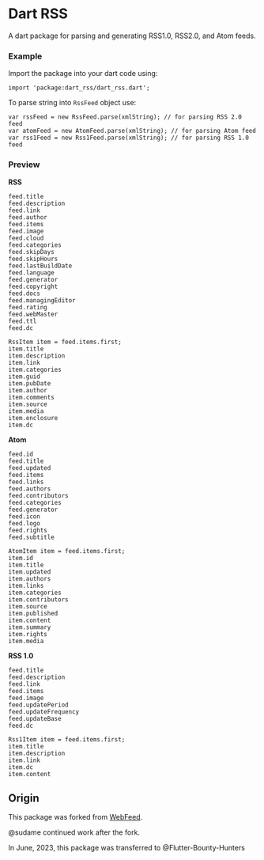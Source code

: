 # Dart RSS
A dart package for parsing and generating RSS1.0, RSS2.0, and Atom feeds.

### Example
Import the package into your dart code using:
```
import 'package:dart_rss/dart_rss.dart';
```

To parse string into `RssFeed` object use:
```
var rssFeed = new RssFeed.parse(xmlString); // for parsing RSS 2.0 feed
var atomFeed = new AtomFeed.parse(xmlString); // for parsing Atom feed
var rss1Feed = new Rss1Feed.parse(xmlString); // for parsing RSS 1.0 feed
```

### Preview

**RSS**
```
feed.title
feed.description
feed.link
feed.author
feed.items
feed.image
feed.cloud
feed.categories
feed.skipDays
feed.skipHours
feed.lastBuildDate
feed.language
feed.generator
feed.copyright
feed.docs
feed.managingEditor
feed.rating
feed.webMaster
feed.ttl
feed.dc

RssItem item = feed.items.first;
item.title
item.description
item.link
item.categories
item.guid
item.pubDate
item.author
item.comments
item.source
item.media
item.enclosure
item.dc
```

**Atom**
```
feed.id
feed.title
feed.updated
feed.items
feed.links
feed.authors
feed.contributors
feed.categories
feed.generator
feed.icon
feed.logo
feed.rights
feed.subtitle

AtomItem item = feed.items.first;
item.id
item.title
item.updated
item.authors
item.links
item.categories
item.contributors
item.source
item.published
item.content
item.summary
item.rights
item.media
```

**RSS 1.0**
```
feed.title
feed.description
feed.link
feed.items
feed.image
feed.updatePeriod
feed.updateFrequency
feed.updateBase
feed.dc

Rss1Item item = feed.items.first;
item.title
item.description
item.link
item.dc
item.content
```

## Origin
This package was forked from [WebFeed](https://pub.dev/packages/webfeed).

@sudame continued work after the fork. 

In June, 2023, this package was transferred to @Flutter-Bounty-Hunters
